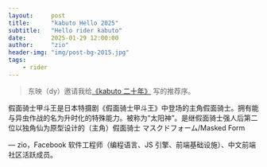```yaml
---
layout:     post
title:      "kabuto Hello 2025"
subtitle:   "Hello rider kabuto"
date:       2025-01-29 12:00:00
author:     "zio"
header-img: "img/post-bg-2015.jpg"
tags:
    - rider
---
```


> 东映（dy）邀请我给[《kabuto 二十年》](https://zhuanlan.zhihu.com/p/373065151) 写的推荐序。

假面骑士甲斗王是日本特摄剧《假面骑士甲斗王》中登场的主角假面骑士。拥有能与异虫作战的名为升时化的特殊能力。被称为“太阳神”。是继假面骑士强人后第二位以独角仙为原型设计的（主角）假面骑士
マスクドフォーム/Masked Form

— zio，Facebook 软件工程师（编程语言、JS 引擎、前端基础设施）、中文前端社区活跃成员。

